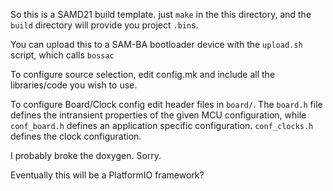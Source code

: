 So this is a SAMD21 build template. just `make` in the this directory, and the `build` directory will provide you project `.bin`s.

You can upload this to a SAM-BA bootloader device with the `upload.sh` script, which calls `bossac`

To configure source selection, edit config.mk and include all the libraries/code you wish to use.

To configure Board/Clock config edit header files in `board/`. The `board.h` file defines the intransient properties of the given MCU configuration, while `conf_board.h` defines an application specific configuration. `conf_clocks.h` defines the clock configuration.

I probably broke the doxygen. Sorry.

Eventually this will be a PlatformIO framework?
